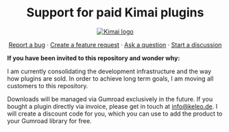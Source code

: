 <h1 align="center">Support for paid Kimai plugins</h1>

<p align="center">
  <a href="https://tabler.io/">
    <img src="https://raw.githubusercontent.com/kimai/images/master/repository-header.png" alt="Kimai logo">
  </a>
</p>

<p align="center">

</p>

<p align="center">
  <a href="https://github.com/kimai/plugins/issues/new">Report a bug</a> ·
  <a href="https://github.com/kimai/plugins/issues/new">Create a feature request</a> ·
  <a href="https://github.com/kimai/plugins/discussions/new?category=questions-answers">Ask a question</a> ·
  <a href="https://github.com/kimai/plugins/discussions/new?category=general">Start a discussion</a>
</p>


<p>
<strong>If you have been invited to this repository and wonder why:</strong>
</p>

<p>
I am currently consolidating the development infrastructure and the way how plugins are sold.
In order to achieve long term goals, I am moving all customers to this repository.
</p>

<p>
Downloads will be managed via Gumroad exclusively in the future. If you bought a plugin directly via invoice, please get in touch at <a href="mailto:info@keleo.de">info@keleo.de</a>.
I will create a discount code for you, which you can use to add the product to your Gumroad library for free. 
</p>

